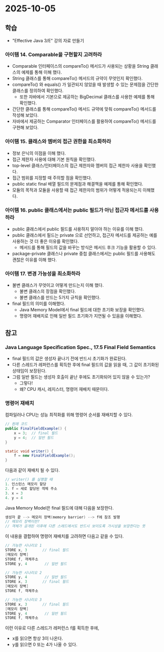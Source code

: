 # 2025-10-05

## 학습

- "Effective Java 3/E" 강의 자료 만들기
    
### 아이템 14. Comparable을 구현할지 고려하라

- Comparable 인터페이스의 compareTo() 메서드가 사용되는 상황을 String 클래스의 예제를 통해 이해 했다.
- String 클래스를 통해 compareTo() 메서드의 규약이 무엇인지 확인했다.
- compareTo() 와 equals() 가 일관되지 않았을 때 발생할 수 있는 문제점을 간단한 클래스를 정의하여 확인했다.
    - 또한 자바에서 기본으로 제공하는 BigDecimal 클래스를 사용한 예제를 통해 확인했다.
- 간단한 클래스를 통해 compareTo() 메서드 규약에 맞춰 compareTo() 메서드를 작성해 보았다.
- 자바에서 제공하는 Comparator 인터페이스를 활용하여 compareTo() 메서드를 구현해 보았다.

### 아이템 15. 클래스와 멤버의 접근 권한을 최소화하라

- 정보 은닉의 이점을 이해 했다.
- 접근 제한자 사용에 대해 기본 원칙을 확인했다.
- top-level 클래스/인터페이스의 접근 제한자와 멤버의 접근 제한자 사용을 확인했다.
- 접근 범위를 지정할 때 주의할 점을 확인했다.
- public static final 배열 필드의 문제점과 해결책을 예제를 통해 확인했다.
- 모듈의 목적과 모듈을 사용할 때 접근 제한자의 범위가 어떻게 적용되는지 이해했다.

### 아이템 16. public 클래스에서는 public 필드가 아닌 접근자 메서드를 사용하라

- public 클래스에서 public 필드를 사용하지 말아야 하는 이유를 이해 했다.
- public 클래스에서 필드는 private 으로 선언하고, 접근자 메서드를 제공하는 예를 사용하는 것 더 좋은 이유를 확인했다.
    - 메서드를 통해 필드의 값을 바꾸는 방식은 메서드 후크 기능을 활용할 수 있다.
- package-private 클래스나 private 중첩 클래스에서는 public 필드를 사용해도 괜찮은 이유를 이해 했다.

### 아이템 17. 변경 가능성을 최소화하라

- 불변 클래스가 무엇이고 어떻게 만드는지 이해 했다.
  - 불변 클래스의 장점을 확인했다.
  - 불변 클래스를 만드는 5가지 규칙을 확인했다.
- final 필드의 의미를 이해했다.
  - Java Memory Model에서 final 필드에 대한 초기화 보장을 확인했다.
  - 명령어 재배치로 인해 일반 필드 초기화가 지연될 수 있음을 이해했다.
  

## 참고

### Java Language Specification Spec., 17.5 Final Field Semantics

- final 필드의 값은 생성자 끝나기 전에 반드시 초기화가 완료된다.
- 다른 스레드가 레퍼런스를 획득한 후에 final 필드의 값을 읽을 때, 그 값이 초기화된 상태임이 보장된다.
- 그럼 일반 필드는 생성자 호출이 끝난 후에도 초기화되어 있지 않을 수 있는가?
    - 그렇다! 
    - 왜? CPU 캐시, 레지스터, 명령어 재배치 때문이다.

### 명령어 재배치

컴파일러나 CPU는 성능 최적화를 위해 명령어 순서를 재배치할 수 있다.
```java
// 원래 코드
public FinalFieldExample() {
    x = 3;  // final 필드
    y = 4;  // 일반 필드
}

static void writer() {
    f = new FinalFieldExample();
}
```

다음과 같이 재배치 될 수 있다.
```java
// writer() 를 실행할 때
1. 인스턴스 메모리 할당
2. f = 새로 할당된 객체 주소
3. x = 3
4. y = 4
```

Java Memory Model은 final 필드에 대해 다음을 보장한다.
```java
생성자 끝 --> 메모리 장벽(memory barrier) --> f에 참조 발행
// 메모리 장벽이란? 
// 객체가 공개된 이후에 다른 스레드에서도 반드시 보이도록 가시성을 보장한다는 뜻
```

이 내용을 결합하여 명령어 재배치를 고려하면 다음고 같을 수 있다.
```java
// 가능한 시나리오 1
STORE x, 3       // final 필드
[메모리 장벽]
STORE f, 객체주소
STORE y, 4        // 일반 필드

// 가능한 시나리오 2
STORE y, 4        // 일반 필드
STORE x, 3       // final 필드
[메모리 장벽]
STORE f, 객체주소

// 가능한 시나리오 3
STORE x, 3       // final 필드
[메모리 장벽]
STORE y, 4        // 일반 필드
STORE f, 객체주소
```

이런 이유로 다른 스레드가 레퍼런스 f를 획득한 후에,
- x를 읽으면 항상 3이 나온다.
- y를 읽으면 0 또는 4가 나올 수 있다.